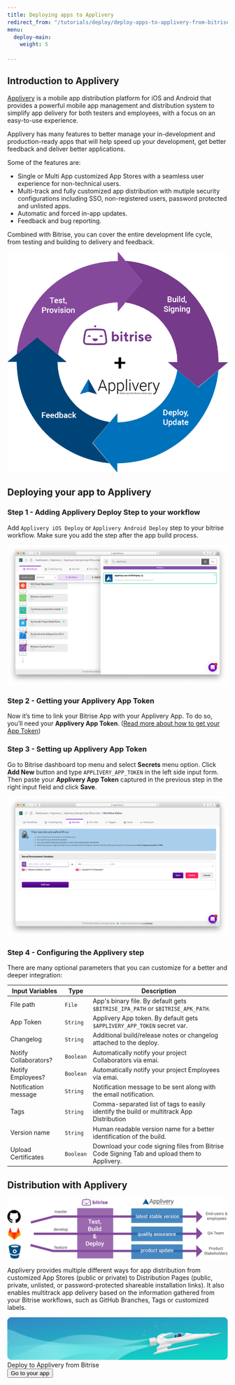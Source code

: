```yaml
---
title: Deploying apps to Applivery
redirect_from: "/tutorials/deploy/deploy-apps-to-applivery-from-bitrise/"
menu:
  deploy-main:
    weight: 5

---
```

## Introduction to Applivery

[Applivery](https://www.applivery.com) is a mobile app distribution platform for iOS and Android that provides a powerful mobile app management and distribution system to simplify app delivery for both testers and employees, with a focus on an easy-to-use experience. 

Applivery has many features to better manage your in-development and production-ready apps that will help speed up your development, get better feedback and deliver better applications.

Some of the features are:

* Single or Multi App customized App Stores with a seamless user experience for non-technical users.
* Multi-track and fully customized app distribution with mutiple security configurations including SSO, non-registered users, password protected and unlisted apps. 
* Automatic and forced in-app updates.
* Feedback and bug reporting.

Combined with Bitrise, you can cover the entire development life cycle, from testing and building to delivery and feedback.


![App life cycle with Applivery and Bitrise](/img/tutorials/deploy/applivery/fig1.png)

## Deploying your app to Applivery

### Step 1 - Adding Applivery Deploy Step to your workflow
Add `Applivery iOS Deploy` or `Applivery Android Deploy` step to your bitrise workflow. Make sure you add the step after the app build process.

![Applivery Workflow Step](/img/tutorials/deploy/applivery/tutorial1.png)

### Step 2 - Getting your Applivery App Token
Now it’s time to link your Bitrise App with your Applivery App. To do so, you’ll need your **Applivery App Token**. ([Read more about how to get your App Token](https://www.applivery.com/docs/rest-api/authentication/))

### Step 3 - Setting up Applivery App Token
Go to Bitrise  dashboard top menu and select **Secrets** menu option. Click **Add New** button and type `APPLIVERY_APP_TOKEN` in the left side input form. Then paste your **Applivery App Token** captured in the previous step in the right input field and click **Save**.

![Configuring Applivery App Token](/img/tutorials/deploy/applivery/tutorial2.png)

### Step 4 - Configuring the Applivery step

There are many optional parameters that you can customize for a better and deeper integration:

| Input Variables | Type | Description |
| --- | --- | --- |
| File path | `File` | App's binary file. By default gets `$BITRISE_IPA_PATH` or `$BITRISE_APK_PATH`. |
| App Token | `String` | Applivery App token. By default gets `$APPLIVERY_APP_TOKEN` secret var. |
| Changelog | `String` | Additional build/release notes or changelog attached to the deploy. |
| Notify Collaborators? | `Boolean` | Automatically notify your project Collaborators vía emai.|
| Notify Employees? | `Boolean` | Automatically notify your project Employees vía emai. |
| Notification message | `String` | Notification message to be sent along with the email notification. |
| Tags | `String` | Comma-separated list of tags to easily identify the build or multitrack App Distribution |
| Version name | `String` | Human readable version name for a better identification of the build. |
| Upload Certificates | `Boolean` | Download your code signing files from Bitrise Code Signing Tab and upload them to Applivery. |

## Distribution with Applivery

![Distribution in Applivery](/img/tutorials/deploy/applivery/fig2.png)

Applivery provides multiple different ways for app distribution from customized App Stores (public or private) to Distribution Pages (public, private, unlisted, or password-protected shareable installation links). It also enables multitrack app delivery based on the information gathered from your Bitrise workflows, such as GitHub Branches, Tags or customized labels. 


<div class="banner">
	<img src="/assets/images/banner-bg-888x170.png" style="border: none;">
	<div class="deploy-text">Deploy to Applivery from Bitrise</div>
	<a target="_blank" href="https://app.bitrise.io/dashboard/builds"><button class="button">Go to your app</button></a>
</div>
